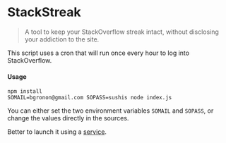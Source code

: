 # StackStreak

> A tool to keep your StackOverflow streak intact, without disclosing your addiction to the site.

This script uses a cron that will run once every hour to log into StackOverflow.

#### Usage

    npm install
    SOMAIL=bgronon@gmail.com SOPASS=sushis node index.js

You can either set the two environment variables `SOMAIL` and `SOPASS`, or change the values
directly in the sources.

Better to launch it using a [service](https://wiki.archlinux.org/index.php/Systemd).
